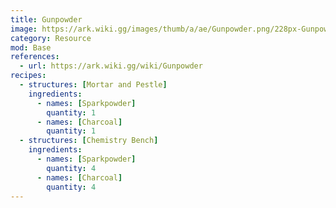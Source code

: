 ```yaml
---
title: Gunpowder
image: https://ark.wiki.gg/images/thumb/a/ae/Gunpowder.png/228px-Gunpowder.png
category: Resource
mod: Base
references:
  - url: https://ark.wiki.gg/wiki/Gunpowder
recipes:
  - structures: [Mortar and Pestle]
    ingredients: 
      - names: [Sparkpowder]
        quantity: 1
      - names: [Charcoal]
        quantity: 1
  - structures: [Chemistry Bench]
    ingredients: 
      - names: [Sparkpowder]
        quantity: 4
      - names: [Charcoal]
        quantity: 4
---
```

